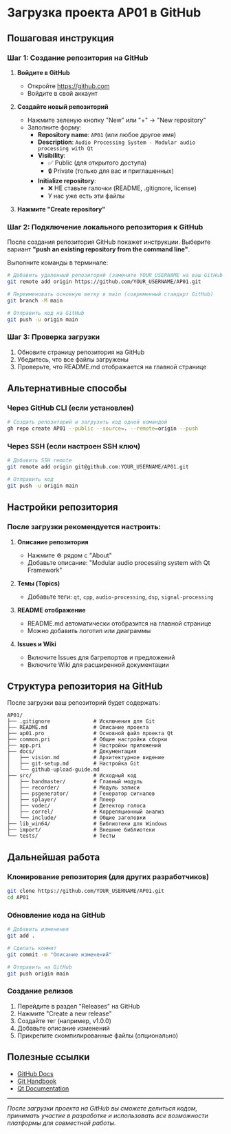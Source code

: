 # Загрузка проекта AP01 в GitHub

## Пошаговая инструкция

### Шаг 1: Создание репозитория на GitHub

1. **Войдите в GitHub**
   - Откройте https://github.com
   - Войдите в свой аккаунт

2. **Создайте новый репозиторий**
   - Нажмите зеленую кнопку "New" или "+" → "New repository"
   - Заполните форму:
     - **Repository name**: `AP01` (или любое другое имя)
     - **Description**: `Audio Processing System - Modular audio processing with Qt`
     - **Visibility**: 
       - ✅ Public (для открытого доступа)
       - 🔒 Private (только для вас и приглашенных)
     - **Initialize repository**: 
       - ❌ НЕ ставьте галочки (README, .gitignore, license)
       - У нас уже есть эти файлы

3. **Нажмите "Create repository"**

### Шаг 2: Подключение локального репозитория к GitHub

После создания репозитория GitHub покажет инструкции. Выберите вариант **"push an existing repository from the command line"**.

Выполните команды в терминале:

```bash
# Добавить удаленный репозиторий (замените YOUR_USERNAME на ваш GitHub username)
git remote add origin https://github.com/YOUR_USERNAME/AP01.git

# Переименовать основную ветку в main (современный стандарт GitHub)
git branch -M main

# Отправить код на GitHub
git push -u origin main
```

### Шаг 3: Проверка загрузки

1. Обновите страницу репозитория на GitHub
2. Убедитесь, что все файлы загружены
3. Проверьте, что README.md отображается на главной странице

## Альтернативные способы

### Через GitHub CLI (если установлен)

```bash
# Создать репозиторий и загрузить код одной командой
gh repo create AP01 --public --source=. --remote=origin --push
```

### Через SSH (если настроен SSH ключ)

```bash
# Добавить SSH remote
git remote add origin git@github.com:YOUR_USERNAME/AP01.git

# Отправить код
git push -u origin main
```

## Настройки репозитория

### После загрузки рекомендуется настроить:

1. **Описание репозитория**
   - Нажмите ⚙️ рядом с "About"
   - Добавьте описание: "Modular audio processing system with Qt Framework"

2. **Темы (Topics)**
   - Добавьте теги: `qt`, `cpp`, `audio-processing`, `dsp`, `signal-processing`

3. **README отображение**
   - README.md автоматически отобразится на главной странице
   - Можно добавить логотип или диаграммы

4. **Issues и Wiki**
   - Включите Issues для багрепортов и предложений
   - Включите Wiki для расширенной документации

## Структура репозитория на GitHub

После загрузки ваш репозиторий будет содержать:

```
AP01/
├── .gitignore              # Исключения для Git
├── README.md               # Описание проекта
├── ap01.pro                # Основной файл проекта Qt
├── common.pri              # Общие настройки сборки
├── app.pri                 # Настройки приложений
├── docs/                   # Документация
│   ├── vision.md           # Архитектурное видение
│   ├── git-setup.md        # Настройка Git
│   └── github-upload-guide.md
├── src/                    # Исходный код
│   ├── bandmaster/         # Главный модуль
│   ├── recorder/           # Модуль записи
│   ├── psgenerator/        # Генератор сигналов
│   ├── splayer/            # Плеер
│   ├── vodec/              # Детектор голоса
│   ├── correl/             # Корреляционный анализ
│   └── include/            # Общие заголовки
├── lib_win64/              # Библиотеки для Windows
├── import/                 # Внешние библиотеки
└── tests/                  # Тесты
```

## Дальнейшая работа

### Клонирование репозитория (для других разработчиков)

```bash
git clone https://github.com/YOUR_USERNAME/AP01.git
cd AP01
```

### Обновление кода на GitHub

```bash
# Добавить изменения
git add .

# Сделать коммит
git commit -m "Описание изменений"

# Отправить на GitHub
git push origin main
```

### Создание релизов

1. Перейдите в раздел "Releases" на GitHub
2. Нажмите "Create a new release"
3. Создайте тег (например, v1.0.0)
4. Добавьте описание изменений
5. Прикрепите скомпилированные файлы (опционально)

## Полезные ссылки

- [GitHub Docs](https://docs.github.com/)
- [Git Handbook](https://guides.github.com/introduction/git-handbook/)
- [Qt Documentation](https://doc.qt.io/)

---

*После загрузки проекта на GitHub вы сможете делиться кодом, принимать участие в разработке и использовать все возможности платформы для совместной работы.*
